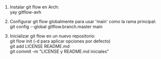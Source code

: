 1. Instalar git flow en Arch:  
yay gitflow-avh  

2. Configurar git flow globalmente para usar 'main' como la rama principal:  
git config --global gitflow.branch.master main  

3. Inicializar git flow en un nuevo repositorio:  
git flow init (-d para aplicar opciones por defecto)  
git add LICENSE README.md  
git commit -m "LICENSE y README.md iniciales"  
